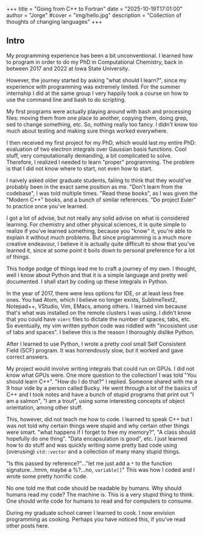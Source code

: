 +++
title = "Going from C++ to Fortran"
date = "2025-10-19T17:01:00"
author = "Jorge"
#cover = "img/hello.jpg"
description = "Collection of thoughts of changing languages"
+++

## Intro

My programming experience has been a bit unconventional. I learned how to program in order to 
do my PhD in Computational Chemistry, back in between 2017 and 2022 at Iowa State University.

However, the journey started by asking "what should I learn?", since my experience with 
programming was extremely limited. For the summer internship I did at the same group
I very happily took a course on how to use the command line and bash to do scripting. 

My first programs were actually playing around with bash and processing files: moving them 
from one place to another, copying them, doing grep, sed to change something, etc. So, nothing
really too fancy. I didn't know too much about testing and making sure things worked everywhere.

I then received my first project for my PhD, which would last my entire PhD: evaluation of 
two electron integrals over Gaussian basis functions. Cool stuff, very computationally
demanding, a bit complicated to solve. Therefore, I realized I needed to learn 
"proper" programming. The problem is that I did not know where to start, not even how to start.

I naively asked older graduate students, failing to think that they would've probably been in the 
exact same position as me. "Don't learn from the codebase", I was told multiple times. "Read these 
books", as I was given the "Modern C++" books, and a bunch of similar references. "Do project Euler" to
practice once you've learned. 

I got a lot of advise, but not really any solid advise on what is considered learning. For chemistry and
other physical sciences, it is quite simple to realize if you've learned something, because you "know" it, 
you're able to explain it without much problems. But since programming is a much more creative endeavour, 
I believe it is actually quite difficult to show that you've learned it, since at some point it boils down
to personal preference for a lot of things. 

This hodge podge of things lead me to craft a journey of my own. I thought, well I know about Python and that 
it is a simple language and pretty well documented. I shall start by coding up these integrals in Python. 

In the year of 2017, there were less options for IDE, or at least less free ones. You had Atom, which I believe
no longer exists, SublimeText2, Notepad++, VStudio, Vim, EMacs, among others. I learned vim because that's 
what was installed on the remote clusters I was using. I didn't know that you could have `vimrc` files to 
dictate the number of spaces, tabs, etc. So eventually, my vim written python code was riddled with "incosistent use
of tabs and spaces". I believe this is the reason I thoroughly dislike Python. 

After I learned to use Python, I wrote a pretty cool small Self Consistent Field (SCF) program. It was horrendously
slow, but it worked and gave correct answers. 

My project would involve writing integrals that could run on GPUs. I did not know what GPUs were. One more question 
to the collection! I was told "You should learn C++". "How do I do that?" I replied. Someone shared with me a 9 hour
vide by a person called Bucky. He went through a lot of the basics of C++ and I took notes and have a bunch of 
stupid programs that print out "I am a salmon", "I am a trout", using some interesting concepts of object orientation, 
among other stuff. 

This, however, did not teach me how to code. I learned to speak C++ but I was not told why certain things 
were stupid and why certain other things were smart. "what happens if I forget to free my memory?", "A class should
hopefully do one thing". "Data encapsulation is good", etc. I just learned how to do stuff and was quickly writing some
pretty bad code using (overusing) `std::vector` and a collection of many many stupid things. 

"Is this passed by reference?"..."let me just add a `*` to the function signature...hmm, maybe a %?...no, `variable[]`"
This was how I coded and I wrote some pretty horrific code. 

No one told me that code should be readable by humans. Why should humans read my code? The machine is. This is 
a very stupid thing to think. One should write code for humans to read and for computers to consume.

During my graduate school career I learned to cook. I now envision programming as cooking. Perhaps you have noticed 
this, if you've read other posts here.


